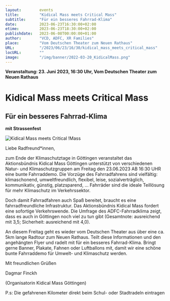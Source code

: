 ```yaml
---
layout:        events
title:         "Kidical Mass meets Critical Mass"
subtitle:      "Für ein besseres Fahrrad-Klima"
date:          2023-06-23T16:30:00+02:00
etime:         2023-06-23T18:30:00+02:00
publishdate:   2023-06-08T00:00:00+01:00
author:        "VCD, ADFC, XR Families"
place:         "Vom Deutschen Theater zum Neuen Rathaus"
URL:           "/2023/06/23/16/30/kidical_mass_meets_critical_mass"
locURL:        ""
image:         "/img/banner/2022-03-20_KidicalMass.png"
---
```


**Veranstaltung: 23. Juni 2023, 16:30 Uhr, Vom Deutschen Theater zum Neuen Rathaus**

Kidical Mass meets Critical Mass
===========

Für ein besseres Fahrrad-Klima
-----------


**mit Strassenfest**

![Kidical Mass meets Critical
!Mass](/img/event/2023-06-23-KidicalMassMeetsCriticalMass.png)

 Liebe Radfreund*innen,

zum Ende der Klimaschutztage in Göttingen veranstaltet das
Aktionsbündnis Kidical Mass Göttingen unterstützt von verschiedenen
Natur- und Klimaschutzgruppen am Freitag den 23.06.2023 AB 16:30 UHR
eine bunte Fahrraddemo. Die Vorzüge des Fahrradfahrens sind
vielfältig: klimaschonend, umweltfreundlich, flexibel, leise,
sozialverträglich, kommunikativ, günstig, platzsparend, … Fahrräder
sind die ideale Teillösung für mehr Klimaschutz im Verkehrssektor.

Doch damit Fahrradfahren auch Spaß bereitet, braucht es eine
fahrradfreundliche Infrastruktur. Das Aktionsbündnis Kidical Mass
fordert eine sofortige Verkehrswende. Die Umfrage des ADFC-Fahrradklima
zeigt, dass es auch in Göttingen noch viel zu tun gibt (Gesamtnote:
ausreichend mit 3,5; Sicherheit: ausreichend mit 4,0).

An diesem Freitag geht es wieder vom Deutschen Theater aus über eine
ca. 5km lange Radtour zum Neuen Rathaus. Teilt diese Informationen und
den angehängten Flyer und radelt mit für ein besseres Fahrrad-Klima.
Bringt gerne Banner, Plakate, Fahnen oder Luftballons mit, damit wir
eine schöne bunte Fahrraddemo für Umwelt- und Klimaschutz werden.

Mit freundlichen Grüßen

Dagmar Finckh

(Organisatorin Kidical Mass Göttingen)

 P.s: Die gefahrenen Kilometer direkt beim Schul- oder Stadtradeln
eintragen 
